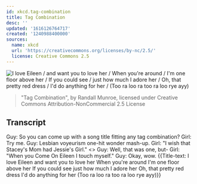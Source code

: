 ```yaml
---
id: xkcd.tag-combination
title: Tag Combination
desc: ''
updated: '1616126764717'
created: '1240988400000'
sources:
  name: xkcd
  url: 'https://creativecommons.org/licenses/by-nc/2.5/'
  license: Creative Commons 2.5
---
```

![I love Eileen / and want you to love her / When you're around / I'm one floor above her / If you could see / just how much I adore her / Oh, that pretty red dress / I'd do anything for her /  (Too ra loo ra too ra loo rye ayy)](https://imgs.xkcd.com/comics/tag_combination.png)
> "Tag Combination", by Randall Munroe, licensed under Creative Commons Attribution-NonCommercial 2.5 License

## Transcript
Guy: So you can come up with a song title fitting any tag combination?
Girl: Try me.
Guy: Lesbian voyeurism one-hit wonder mash-up.
Girl: "I wish that Stacey's Mom had Jessie's Girl."
<<silence>>
Guy: Well, that was one, but-
Girl: "When you Come On Eileen I touch myself."
Guy: Okay, wow.
{{Title-text: I love Eileen 
 and want you to love her 
 When you're around 
 I'm one floor above her 
 If you could see 
 just how much I adore her 
 Oh, that pretty red dress 
 I'd do anything for her 
  (Too ra loo ra too ra loo rye ayy)}}
